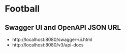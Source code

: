 # Football

## Swagger UI and OpenAPI JSON URL
- http://localhost:8080/swagger-ui.html
- http://localhost:8080/v3/api-docs

